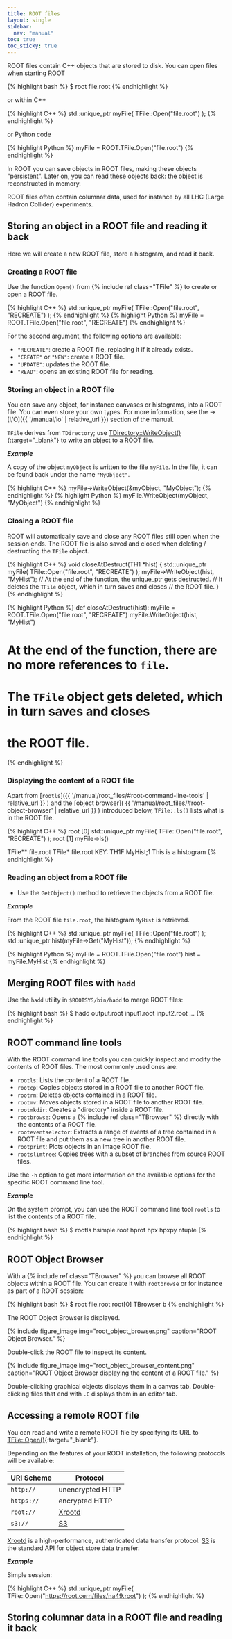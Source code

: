 ```yaml
---
title: ROOT files
layout: single
sidebar:
  nav: "manual"
toc: true
toc_sticky: true
---
```


ROOT files contain C++ objects that are stored to disk.
You can open files when starting ROOT

{% highlight bash %}
$ root file.root
{% endhighlight %}

or within C++

{% highlight C++ %}
std::unique_ptr<TFile> myFile( TFile::Open("file.root") );
{% endhighlight %}

or Python code

{% highlight Python %}
myFile = ROOT.TFile.Open("file.root")
{% endhighlight %}


In ROOT you can save objects in ROOT files, making these objects "persistent".
Later on, you can read these objects back: the object is reconstructed in memory.

ROOT files often contain columnar data, used for instance by all LHC (Large Hadron Collider) experiments.

## Storing an object in a ROOT file and reading it back

Here we will create a new ROOT file, store a histogram, and read it back.

### Creating a ROOT file

Use the function `Open()` from {% include ref class="TFile" %} to create or open a ROOT file.

{% highlight C++ %}
std::unique_ptr<TFile> myFile( TFile::Open("file.root", "RECREATE") );
{% endhighlight %}
{% highlight Python %}
myFile = ROOT.TFile.Open("file.root", "RECREATE")
{% endhighlight %}

For the second argument, the following options are available:

- `"RECREATE"`: create a ROOT file, replacing it if it already exists.
- `"CREATE"` or `"NEW"`: create a ROOT file.
- `"UPDATE"`: updates the ROOT file.
- `"READ"`: opens an existing ROOT file for reading.

### Storing an object in a ROOT file

You can save any object, for instance canvases or histograms, into a ROOT file.
You can even store your own types.
For more information, see the → [I/O]({{ '/manual/io' | relative_url }}) section of the manual.

`TFile` derives from `TDirectory`; use [TDirectory::WriteObject()](https://root.cern/doc/master/classTDirectory.html#a67b115afae97366254dfd44a7f46f66f){:target="_blank"} to write an object to a ROOT file.

 _**Example**_

A copy of the object `myObject` is written to the file `myFile`.
In the file, it can be found back under the name `"MyObject"`.

{% highlight C++ %}
myFile->WriteObject(&myObject, "MyObject");
{% endhighlight %}
{% highlight Python %}
myFile.WriteObject(myObject, "MyObject")
{% endhighlight %}

### Closing a ROOT file

ROOT will automatically save and close any ROOT files still open when the session ends.
The ROOT file is also saved and closed when deleting / destructing the `TFile` object.

{% highlight C++ %}
void closeAtDestruct(TH1 *hist) {
   std::unique_ptr<TFile> myFile( TFile::Open("file.root", "RECREATE") );
   myFile->WriteObject(hist, "MyHist");
   // At the end of the function, the unique_ptr gets destructed.
   // It deletes the `TFile` object, which in turn saves and closes
   // the ROOT file.
}
{% endhighlight %}

{% highlight Python %}
def closeAtDestruct(hist):
   myFile = ROOT.TFile.Open("file.root", "RECREATE")
   myFile.WriteObject(hist, "MyHist")
   # At the end of the function, there are no more references to `file`.
   # The `TFile` object gets deleted, which in turn saves and closes
   # the ROOT file.
{% endhighlight %}


### Displaying the content of a ROOT file

Apart from [`rootls`]({{ '/manual/root_files/#root-command-line-tools' | relative_url }} ) and the [object browser]( {{ '/manual/root_files/#root-object-browser' | relative_url }} ) introduced below, `TFile::ls()` lists what is in the ROOT file.

{% highlight C++ %}
root [0] std::unique_ptr<TFile> myFile( TFile::Open("file.root", "RECREATE") );
root [1] myFile->ls()

TFile**    file.root
 TFile*    file.root
  KEY: TH1F     MyHist;1 This is a histogram
{% endhighlight %}


### Reading an object from a ROOT file

- Use the `GetObject()` method to retrieve the objects from a ROOT file.

_**Example**_

From the ROOT file `file.root`, the histogram `MyHist` is retrieved.

{% highlight C++ %}
std::unique_ptr<TFile> myFile( TFile::Open("file.root") );
std::unique_ptr<TH1> hist(myFile->Get<TH1>("MyHist"));
{% endhighlight %}

{% highlight Python %}
myFile = ROOT.TFile.Open("file.root")
hist = myFile.MyHist
{% endhighlight %}

## Merging ROOT files with `hadd`

Use the `hadd` utility in `$ROOTSYS/bin/hadd` to merge ROOT files:

{% highlight bash %}
$ hadd output.root input1.root input2.root ...
{% endhighlight %}

## ROOT command line tools

With the ROOT command line tools you can quickly inspect and modify the contents of ROOT files.
The most commonly used ones are:
- `rootls`: Lists the content of a ROOT file.
- `rootcp`: Copies objects stored in a ROOT file to another ROOT file.
- `rootrm`: Deletes objects contained in a ROOT file.
- `rootmv`: Moves objects stored in a ROOT file to another ROOT file.
- `rootmkdir`: Creates a "directory" inside a ROOT file.
- `rootbrowse`: Opens a {% include ref class="TBrowser" %} directly with the contents of a ROOT file.
- `rooteventselector`: Extracts a range of events of a tree contained in a ROOT file and put them as a new tree in another ROOT file.
- `rootprint`: Plots objects in an image ROOT file.
- `rootslimtree`: Copies trees with a subset of branches from source ROOT files.

Use the `-h` option to get more information on the available options for the specific ROOT command line tool.

_**Example**_

On the system prompt, you can use the ROOT command line tool `rootls` to list the contents of a ROOT file.

{% highlight bash %}
$ rootls hsimple.root
hprof  hpx  hpxpy  ntuple
{% endhighlight %}


## ROOT Object Browser

With a {% include ref class="TBrowser" %} you can browse all ROOT objects within a ROOT file.
You can create it with `rootbrowse` or for instance as part of a ROOT session:

{% highlight bash %}
   $ root file.root
   root[0] TBrowser b
{% endhighlight %}

The ROOT Object Browser is displayed.

   {% include figure_image
   img="root_object_browser.png"
   caption="ROOT Object Browser."
   %}

Double-click the ROOT file to inspect its content.

   {% include figure_image
   img="root_object_browser_content.png"
   caption="ROOT Object Browser displaying the content of a ROOT file."
   %}

Double-clicking graphical objects displays them in a canvas tab.
Double-clicking files that end with `.C` displays them in an editor tab.

## Accessing a remote ROOT file

You can read and write a remote ROOT file by specifying its URL to [TFile::Open()](https://root.cern/doc/master/classTFile.html#aec5f3fae0774aabfc615ebb4b00fe5e0){:target="_blank"}.

Depending on the features of your ROOT installation, the following protocols will be available:

|URI Scheme  |Protocol          |
|------------|------------------|
|`http://`   | unencrypted HTTP |
|`https://`  | encrypted HTTP   |
|`root://`   | [Xrootd](https://root.cern/doc/master/classTXNetFile.html) |
|`s3://`     | [S3](https://root.cern/doc/master/classTDavixFile.html) |

[Xrootd](https://xrootd.slac.stanford.edu/) is a high-performance, authenticated data transfer protocol.
[S3](https://docs.aws.amazon.com/AmazonS3/latest/API/Welcome.html) is the standard API for object store data transfer.

_**Example**_

Simple session:

{% highlight C++ %}
std::unique_ptr<TFile> myFile( TFile::Open("https://root.cern/files/na49.root") );
{% endhighlight %}


## Storing columnar data in a ROOT file and reading it back

